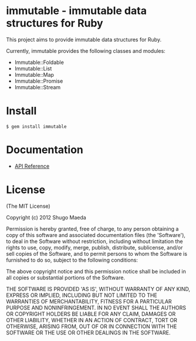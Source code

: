 immutable - immutable data structures for Ruby
==============================================

This project aims to provide immutable data structures for Ruby.

Currently, immutable provides the following classes and modules:

* Immutable::Foldable
* Immutable::List
* Immutable::Map
* Immutable::Promise
* Immutable::Stream

Install
========================

	$ gem install immutable

Documentation
========================

* [API Reference](http://rubydoc.info/github/shugo/immutable/frames)

License
========================

(The MIT License)

Copyright (c) 2012 Shugo Maeda

Permission is hereby granted, free of charge, to any person obtaining
a copy of this software and associated documentation files (the
'Software'), to deal in the Software without restriction, including
without limitation the rights to use, copy, modify, merge, publish,
distribute, sublicense, and/or sell copies of the Software, and to
permit persons to whom the Software is furnished to do so, subject to
the following conditions:

The above copyright notice and this permission notice shall be
included in all copies or substantial portions of the Software.

THE SOFTWARE IS PROVIDED 'AS IS', WITHOUT WARRANTY OF ANY KIND,
EXPRESS OR IMPLIED, INCLUDING BUT NOT LIMITED TO THE WARRANTIES OF
MERCHANTABILITY, FITNESS FOR A PARTICULAR PURPOSE AND NONINFRINGEMENT.
IN NO EVENT SHALL THE AUTHORS OR COPYRIGHT HOLDERS BE LIABLE FOR ANY
CLAIM, DAMAGES OR OTHER LIABILITY, WHETHER IN AN ACTION OF CONTRACT,
TORT OR OTHERWISE, ARISING FROM, OUT OF OR IN CONNECTION WITH THE
SOFTWARE OR THE USE OR OTHER DEALINGS IN THE SOFTWARE.

